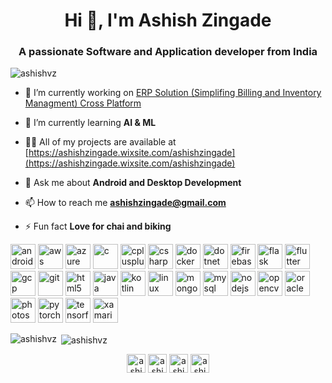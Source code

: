 <h1 align="center">Hi 👋, I'm Ashish Zingade</h1>
<h3 align="center">A passionate Software and Application developer from India</h3>

<p align="left"> <img src="https://komarev.com/ghpvc/?username=ashishvz" alt="ashishvz" /> </p>

- 🔭 I’m currently working on [ERP Solution (Simplifing Billing and Inventory Managment) Cross Platform](https://github.com/ashishvz/ERP-)

- 🌱 I’m currently learning **AI & ML**

- 👨‍💻 All of my projects are available at [https://ashishzingade.wixsite.com/ashishzingade](https://ashishzingade.wixsite.com/ashishzingade)

- 💬 Ask me about **Android and Desktop Development**

- 📫 How to reach me **ashishzingade@gmail.com**

- ⚡ Fun fact **Love for chai and biking**

<p align="left"><img src="https://devicons.github.io/devicon/devicon.git/icons/android/android-original-wordmark.svg" alt="android" width="40" height="40"/> <img src="https://devicons.github.io/devicon/devicon.git/icons/amazonwebservices/amazonwebservices-original-wordmark.svg" alt="aws" width="40" height="40"/> <img src="https://www.vectorlogo.zone/logos/microsoft_azure/microsoft_azure-icon.svg" alt="azure" width="40" height="40"/> <img src="https://devicons.github.io/devicon/devicon.git/icons/c/c-original.svg" alt="c" width="40" height="40"/> <img src="https://devicons.github.io/devicon/devicon.git/icons/cplusplus/cplusplus-original.svg" alt="cplusplus" width="40" height="40"/> <img src="https://devicons.github.io/devicon/devicon.git/icons/csharp/csharp-original.svg" alt="csharp" width="40" height="40"/> <img src="https://devicons.github.io/devicon/devicon.git/icons/docker/docker-original-wordmark.svg" alt="docker" width="40" height="40"/> <img src="https://devicons.github.io/devicon/devicon.git/icons/dot-net/dot-net-original-wordmark.svg" alt="dotnet" width="40" height="40"/> <img src="https://www.vectorlogo.zone/logos/firebase/firebase-icon.svg" alt="firebase" width="40" height="40"/> <img src="https://www.vectorlogo.zone/logos/pocoo_flask/pocoo_flask-icon.svg" alt="flask" width="40" height="40"/> <img src="https://www.vectorlogo.zone/logos/flutterio/flutterio-icon.svg" alt="flutter" width="40" height="40"/> <img src="https://www.vectorlogo.zone/logos/google_cloud/google_cloud-icon.svg" alt="gcp" width="40" height="40"/> <img src="https://www.vectorlogo.zone/logos/git-scm/git-scm-icon.svg" alt="git" width="40" height="40"/> <img src="https://devicons.github.io/devicon/devicon.git/icons/html5/html5-original-wordmark.svg" alt="html5" width="40" height="40"/> <img src="https://devicons.github.io/devicon/devicon.git/icons/java/java-original-wordmark.svg" alt="java" width="40" height="40"/> <img src="https://www.vectorlogo.zone/logos/kotlinlang/kotlinlang-icon.svg" alt="kotlin" width="40" height="40"/> <img src="https://devicons.github.io/devicon/devicon.git/icons/linux/linux-original.svg" alt="linux" width="40" height="40"/> <img src="https://devicons.github.io/devicon/devicon.git/icons/mongodb/mongodb-original-wordmark.svg" alt="mongodb" width="40" height="40"/> <img src="https://devicons.github.io/devicon/devicon.git/icons/mysql/mysql-original-wordmark.svg" alt="mysql" width="40" height="40"/> <img src="https://devicons.github.io/devicon/devicon.git/icons/nodejs/nodejs-original-wordmark.svg" alt="nodejs" width="40" height="40"/> <img src="https://www.vectorlogo.zone/logos/opencv/opencv-icon.svg" alt="opencv" width="40" height="40"/> <img src="https://devicons.github.io/devicon/devicon.git/icons/oracle/oracle-original.svg" alt="oracle" width="40" height="40"/> <img src="https://devicons.github.io/devicon/devicon.git/icons/photoshop/photoshop-plain.svg" alt="photoshop" width="40" height="40"/> <img src="https://www.vectorlogo.zone/logos/pytorch/pytorch-icon.svg" alt="pytorch" width="40" height="40"/> <img src="https://www.vectorlogo.zone/logos/tensorflow/tensorflow-icon.svg" alt="tensorflow" width="40" height="40"/> <img src="https://raw.githubusercontent.com/detain/svg-logos/780f25886640cef088af994181646db2f6b1a3f8/svg/xamarin.svg" alt="xamarin" width="40" height="40"/></p><p><img align="left" src="https://github-readme-stats.vercel.app/api/top-langs/?username=ashishvz&layout=compact&hide=html" alt="ashishvz" /></p>

<p>&nbsp;<img align="center" src="https://github-readme-stats.vercel.app/api?username=ashishvz&show_icons=true" alt="ashishvz" /></p>

<p align="center">
<a href="https://twitter.com/ashishzingade" target="blank"><img align="center" src="https://cdn.jsdelivr.net/npm/simple-icons@3.0.1/icons/twitter.svg" alt="ashishzingade" height="30" width="30" /></a>
<a href="https://linkedin.com/in/ashishzingade" target="blank"><img align="center" src="https://cdn.jsdelivr.net/npm/simple-icons@3.0.1/icons/linkedin.svg" alt="ashishzingade" height="30" width="30" /></a>
<a href="https://kaggle.com/ashishvz" target="blank"><img align="center" src="https://cdn.jsdelivr.net/npm/simple-icons@3.0.1/icons/kaggle.svg" alt="ashishvz" height="30" width="30" /></a>
<a href="https://fb.com/ashishzingade" target="blank"><img align="center" src="https://cdn.jsdelivr.net/npm/simple-icons@3.0.1/icons/facebook.svg" alt="ashishzingade" height="30" width="30" /></a>
</p>